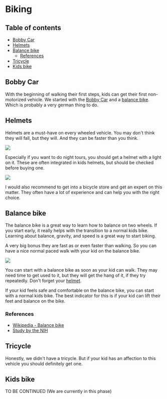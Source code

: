 # Biking

## Table of contents

- [Bobby Car](#booby-car)
- [Helmets](#helmets)
- [Balance bike](#balance-bike)
    - [References](#references)
- [Tricycle](#tricycle)
- [Kids bike](#kids-bike)

## Bobby Car

With the beginning of walking their first steps, kids can get their first non-motorized vehicle.
We started with the [Bobby Car](https://www.amazon.de/s?k=bobby+car) and a [balance bike](https://www.amazon.de/s?k=balance+bike).
Which is probably a very german thing to do.

## Helmets

Helmets are a must-have on every wheeled vehicle.
You may don't think they will fall, but they will.
And they can be faster than you think.

![](../../images/helmet.jpeg)

Especially if you want to do night tours, you should get a helmet with a light on it.
These are often integrated in kids helmets, but should be checked before buying one.

![](../../images/helmet-back.jpeg)

I would also recommend to get into a bicycle store and get an expert on this matter.
They often have a lot of experience and can help you with the right choice.


## Balance bike

The balance bike is a great way to learn how to balance on two wheels.
If you start early, it really helps with the transition to a normal kids bike.
Learning about balance, gravity, and speed is a great way to start biking.

A very big bonus they are fast as or even faster than walking. So you can have a nice normal paced walk with your kid on the balance bike.

![](../../images/balancing-bike.jpeg)

You can start with a balance bike as soon as your kid can walk.
They may need time to get used to it, but they will get the hang of it, if they try repeatedly.
Don't forget your [helmet](#helmets).

If your kid feels safe and comfortable on the balance bike, you can start with a normal kids bike.
The best indicator for this is if your kid can lift their feet and balance on the bike.

### References

- [Wikipedia - Balance bike](https://en.wikipedia.org/wiki/Balance_bicycle)
- [Study by the NIH](https://www.ncbi.nlm.nih.gov/pmc/articles/PMC9310799/)

## Tricycle

Honestly, we didn't have a tricycle. But if your kid has an affection to this vehicle
you should definitely get one.

## Kids bike

TO BE CONTINUED (We are currently in this phase)